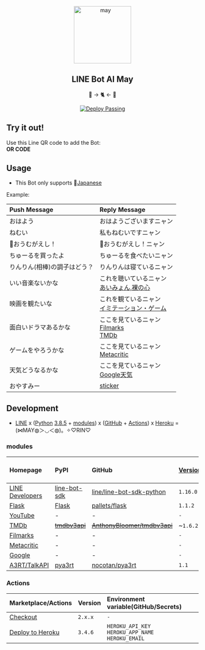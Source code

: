 <p align="center">
  <img src="https://raw.githubusercontent.com/ghsable/test/master/README/may.png" width="150" height="150" align="center" alt="may">
  <h2 align="center">LINE Bot AI May</h2>
  <p align="center">🤖 -> 🐈 <- 🧠</p>
</p>
  <p align="center">
    <a href="https://github.com/ghsable/test/actions">
      <img alt="Deploy Passing" src="https://github.com/ghsable/test/workflows/Deploy/badge.svg">
    </a>
  </p>

## Try it out!
Use this Line QR code to add the Bot:  
**OR CODE**

## Usage
* This Bot only supports 🗾[Japanese](https://en.wikipedia.org/wiki/Japanese_language)

Example:

| Push Message | Reply Message |
| :--- | :--- |
| おはよう | おはようございますニャン |
| ねむい | 私もねむいですニャン |
| 🦜おうむがえし！ | 🦜おうむがえし！ニャン |
| ちゅーるを買ったよ | ちゅーるを食べたいニャン |
| りんりん(相棒)の調子はどう？ | りんりんは寝ているニャン |
| いい音楽ないかな | これを聴いているニャン<br>[あいみょん,裸の心](https://www.youtube.com/watch?v=yOAwvRmVIyo) |
| 映画を観たいな | これを観ているニャン<br>[イミテーション・ゲーム](https://filmarks.com/movies/57847) |
| 面白いドラマあるかな | ここを見ているニャン<br>[Filmarks](https://filmarks.com/list-drama/trend)<br>[TMDb](https://www.themoviedb.org/tv?language=ja) |
| ゲームをやろうかな | ここを見ているニャン<br>[Metacritic](https://www.metacritic.com/game) |
| 天気どうなるかな | ここを見ているニャン<br>[Google天気](https://www.google.co.jp/search?q=天気) |
| おやすみー | [sticker](https://developers.line.biz/media/messaging-api/sticker_list.pdf) |

## Development
* [LINE](https://line.me/ja/) x ([Python](https://www.python.org/) [3.8.5](https://github.com/ghsable/test/blob/master/runtime.txt) + [modules](#modules)) x ([GitHub](https://github.com/) + [Actions](#actions)) x [Heroku](https://jp.heroku.com/) = (⋈MAY◍＞◡＜◍)。✧♡RIN♡

### modules

| Homepage                                                         | PyPI                                                   | GitHub                                                                      | [Version](https://github.com/ghsable/test/blob/master/requirements.txt) | Environment variable(Heroku/Config Vars)             |
| :---                                                             | :---                                                   | :---                                                                        | :---                                                                    | :---                                                 |
| [LINE Developers](https://developers.line.biz/ja/)               | [line-bot-sdk](https://pypi.org/project/line-bot-sdk/) | [line/line-bot-sdk-python](https://github.com/line/line-bot-sdk-python)     | `1.16.0`                                                                | `LINE_CHANNEL_ACCESS_TOKEN`<br>`LINE_CHANNEL_SECRET` |
| [Flask](https://flask.palletsprojects.com/en/1.1.x/)             | [Flask](https://pypi.org/project/Flask/)               | [pallets/flask](https://github.com/pallets/flask)                           | `1.1.2`                                                                 | `-`                                                  |
| [YouTube](https://www.youtube.com/?gl=JP)                        | -                                                      | -                                                                           | `-`                                                                     | `-`                                                  |
| [TMDb](https://www.themoviedb.org/?language=ja)                  | ~~[tmdbv3api](https://pypi.org/project/tmdbv3api/)~~   | ~~[AnthonyBloomer/tmdbv3api](https://github.com/AnthonyBloomer/tmdbv3api)~~ | ~`1.6.2`~                                                               | ~~`TMDB_API_KEY`~~                                   |
| [Filmarks](https://filmarks.com/)                                | -                                                      | -                                                                           | `-`                                                                     | `-`                                                  |
| [Metacritic](https://www.metacritic.com/game)                    | -                                                      | -                                                                           | `-`                                                                     | `-`                                                  |
| [Google](https://www.google.com/)                                | -                                                      | -                                                                           | `-`                                                                     | `-`                                                  |
| [A3RT/TalkAPI](https://a3rt.recruit-tech.co.jp/product/talkAPI/) | [pya3rt](https://pypi.org/project/pya3rt/)             | [nocotan/pya3rt](https://github.com/nocotan/pya3rt)                         | `1.1`                                                                   | `A3RT_TALKAPI_APIKEY`                                |

### Actions
| Marketplace/Actions                                                         | Version  | Environment variable(GitHub/Secrets)                    |
| :---                                                                        | :---     | :---                                                    |
| [Checkout](https://github.com/marketplace/actions/checkout)                 | `2.x.x`  | `-`                                                     |
| [Deploy to Heroku](https://github.com/marketplace/actions/deploy-to-heroku) | `3.4.6`  | `HEROKU_API_KEY`<br>`HEROKU_APP_NAME`<br>`HEROKU_EMAIL` |
